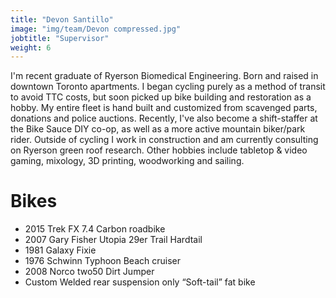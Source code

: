 ```yaml
---
title: "Devon Santillo"
image: "img/team/Devon compressed.jpg"
jobtitle: "Supervisor"
weight: 6
---
```


I'm recent graduate of Ryerson Biomedical Engineering. Born and raised in
downtown Toronto apartments. I began cycling purely as a method of transit to
avoid TTC costs, but soon picked up bike building and restoration as a hobby.
My entire fleet is hand built and customized from scavenged parts, donations
and police auctions. Recently, I've also become a shift-staffer at the Bike
Sauce DIY co-op, as well as a more active mountain biker/park rider. Outside of
cycling I work in construction and am currently consulting on Ryerson green roof
research. Other hobbies include tabletop & video gaming, mixology, 3D printing,
woodworking and sailing.

# Bikes

- 2015 Trek FX 7.4 Carbon roadbike
- 2007 Gary Fisher Utopia 29er Trail Hardtail
- 1981 Galaxy Fixie
- 1976 Schwinn Typhoon Beach cruiser
- 2008 Norco two50 Dirt Jumper
- Custom Welded rear suspension only “Soft-tail” fat bike
